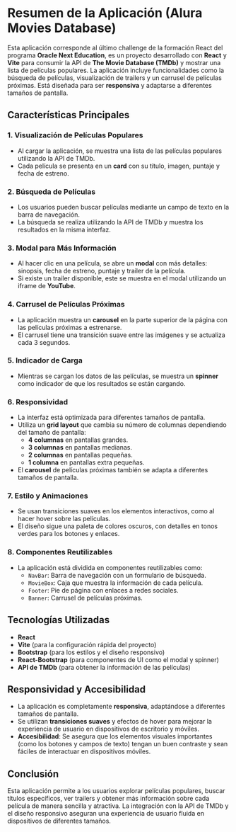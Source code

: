 # Resumen de la Aplicación (Alura Movies Database)

Esta aplicación corresponde al último challenge de la formación React del programa **Oracle Next Education**, es un proyecto desarrollado con **React** y **Vite** para consumir la API de **The Movie Database (TMDb)** y mostrar una lista de películas populares. La aplicación incluye funcionalidades como la búsqueda de películas, visualización de trailers y un carrusel de películas próximas. Está diseñada para ser **responsiva** y adaptarse a diferentes tamaños de pantalla.

## Características Principales

### 1. **Visualización de Películas Populares**
   - Al cargar la aplicación, se muestra una lista de las películas populares utilizando la API de TMDb.
   - Cada película se presenta en un **card** con su título, imagen, puntaje y fecha de estreno.
   
### 2. **Búsqueda de Películas**
   - Los usuarios pueden buscar películas mediante un campo de texto en la barra de navegación.
   - La búsqueda se realiza utilizando la API de TMDb y muestra los resultados en la misma interfaz.

### 3. **Modal para Más Información**
   - Al hacer clic en una película, se abre un **modal** con más detalles: sinopsis, fecha de estreno, puntaje y trailer de la película.
   - Si existe un trailer disponible, este se muestra en el modal utilizando un iframe de **YouTube**.

### 4. **Carrusel de Películas Próximas**
   - La aplicación muestra un **carousel** en la parte superior de la página con las películas próximas a estrenarse.
   - El carrusel tiene una transición suave entre las imágenes y se actualiza cada 3 segundos.

### 5. **Indicador de Carga**
   - Mientras se cargan los datos de las películas, se muestra un **spinner** como indicador de que los resultados se están cargando.

### 6. **Responsividad**
   - La interfaz está optimizada para diferentes tamaños de pantalla.
   - Utiliza un **grid layout** que cambia su número de columnas dependiendo del tamaño de pantalla:
     - **4 columnas** en pantallas grandes.
     - **3 columnas** en pantallas medianas.
     - **2 columnas** en pantallas pequeñas.
     - **1 columna** en pantallas extra pequeñas.
   - El **carousel** de películas próximas también se adapta a diferentes tamaños de pantalla.

### 7. **Estilo y Animaciones**
   - Se usan transiciones suaves en los elementos interactivos, como al hacer hover sobre las películas.
   - El diseño sigue una paleta de colores oscuros, con detalles en tonos verdes para los botones y enlaces.

### 8. **Componentes Reutilizables**
   - La aplicación está dividida en componentes reutilizables como:
     - `NavBar`: Barra de navegación con un formulario de búsqueda.
     - `MovieBox`: Caja que muestra la información de cada película.
     - `Footer`: Pie de página con enlaces a redes sociales.
     - `Banner`: Carrusel de películas próximas.

## Tecnologías Utilizadas

- **React**
- **Vite** (para la configuración rápida del proyecto)
- **Bootstrap** (para los estilos y el diseño responsivo)
- **React-Bootstrap** (para componentes de UI como el modal y spinner)
- **API de TMDb** (para obtener la información de las películas)

## Responsividad y Accesibilidad

- La aplicación es completamente **responsiva**, adaptándose a diferentes tamaños de pantalla.
- Se utilizan **transiciones suaves** y efectos de hover para mejorar la experiencia de usuario en dispositivos de escritorio y móviles.
- **Accesibilidad**: Se asegura que los elementos visuales importantes (como los botones y campos de texto) tengan un buen contraste y sean fáciles de interactuar en dispositivos móviles.

## Conclusión

Esta aplicación permite a los usuarios explorar películas populares, buscar títulos específicos, ver trailers y obtener más información sobre cada película de manera sencilla y atractiva. La integración con la API de TMDb y el diseño responsivo aseguran una experiencia de usuario fluida en dispositivos de diferentes tamaños.
